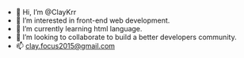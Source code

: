 - 👋 Hi, I’m @ClayKrr
- 👀 I’m interested in front-end web development.
- 🌱 I’m currently learning html language.
- 💞️ I’m looking to collaborate to build a better developers community.
- 📫 clay.focus2015@gmail.com

<!---
ClayKrr/ClayKrr is a ✨ special ✨ repository because its `README.md` (this file) appears on your GitHub profile.
You can click the Preview link to take a look at your changes.
--->
